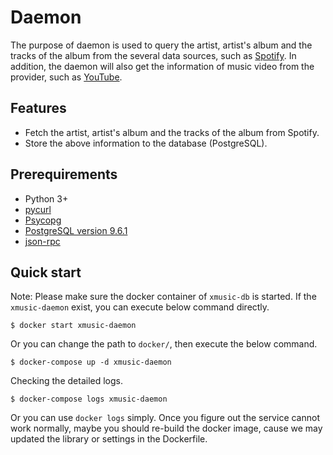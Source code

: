 # Daemon

The purpose of daemon is used to query the artist, artist's album and the tracks of the album from the several data sources, such as [Spotify](https://www.spotify.com/). In addition, the daemon will also get the information of music video from the provider, such as [YouTube](http://www.youtube.com).

## Features

* Fetch the artist, artist's album and the tracks of the album from Spotify.
* Store the above information to the database (PostgreSQL).

## Prerequirements

* Python 3+
* [pycurl](http://pycurl.io/)
* [Psycopg](http://initd.org/psycopg/)
* [PostgreSQL version 9.6.1](https://www.postgresql.org/download/)
* [json-rpc](https://github.com/pavlov99/json-rpc)

## Quick start

Note: Please make sure the docker container of `xmusic-db` is started. If the `xmusic-daemon` exist, you can execute below command directly.

```
$ docker start xmusic-daemon
```

Or you can change the path to `docker/`, then execute the below command.

```
$ docker-compose up -d xmusic-daemon
```
Checking the detailed logs.

```
$ docker-compose logs xmusic-daemon
```

Or you can use `docker logs` simply.
Once you figure out the service cannot work normally, maybe you should re-build the docker image, cause we may updated the library or settings in the Dockerfile.
